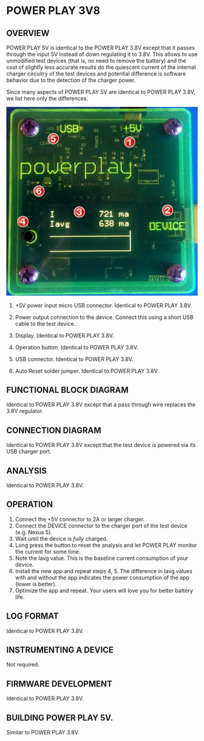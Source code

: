 POWER PLAY 3V8
==============

## OVERVIEW
POWER PLAY 5V is identical to the POWER PLAY 3.8V except that it passes through the input 5V instead of down regulating it to 3.8V. This allows to use unmodified test devices (that is, no need to remove the battery) and the cost of slightly less accurate results do the quiescent current of the internal charger circuitry of the test devices and potential difference is software behavior due to the detection of the charger power. 

Since many aspects of POWER PLAY 5V are identical to POWER PLAY 3.8V, we list here only the differences.


![](www/pmon_5v_closeup_annotated.png)

1. +5V power input micro USB connector. Identical to POWER PLAY 3.8V.

2. Power output connection to the device. Connect this using a short USB cable to the test device.

3. Display. Identical to POWER PLAY 3.8V.

4. Operation button. Identical to POWER PLAY 3.8V.

5. USB connector. Identical to POWER PLAY 3.8V.

6. Auto Reset solder jumper. Identical to POWER PLAY 3.8V.


## FUNCTIONAL BLOCK DIAGRAM

Identical to POWER PLAY 3.8V except that a pass through wire replaces the 3.8V regulator.

## CONNECTION DIAGRAM

Identical to POWER PLAY 3.8V except that the test device is powered via its USB charger port.

## ANALYSIS

Identical to POWER PLAY 3.8V.

## OPERATION

1. Connect the +5V connector to 2A or larger charger.
2. Connect the DEVICE connector to the charger port of the test device (e.g. Nexus 5).
3. Wait until the device is *fully* charged.
4. Long press the button to reset the analysis and let POWER PLAY monitor the current for some time.
5. Note the Iavg value. This is the baseline current consumption of your device.
6. Install the new app and repeat steps 4, 5. The difference in Iavg values with and without the app indicates the power consumption of the app (lower is better).
7. Optimize the app and repeat. Your users will love you for better battery life.

## LOG FORMAT

Identical to POWER PLAY 3.8V.

## INSTRUMENTING A DEVICE

Not required.

## FIRMWARE DEVELOPMENT

Identical to POWER PLAY 3.8V.

## BUILDING POWER PLAY 5V. 

Similar to POWER PLAY 3.8V.

